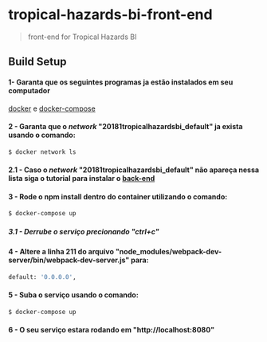 # tropical-hazards-bi-front-end

> front-end for Tropical Hazards BI

## Build Setup

#### 1- Garanta que os seguintes programas ja estão instalados em seu computador
[docker](https://docs.docker.com/install/) e [docker-compose](https://docs.docker.com/compose/install/#install-compose)

#### 2 - Garanta que o _network_ "20181tropicalhazardsbi_default" ja exista usando o comando:
``` bash
$ docker network ls 
```
#### 2.1 - Caso o _network_ "20181tropicalhazardsbi_default" não apareça nessa lista siga o tutorial para instalar o [back-end](https://github.com/fga-gpp-mds/2018.1-TropicalHazards-BI)

#### 3 - Rode o npm install dentro do container utilizando o comando:
``` bash
$ docker-compose up
```
##### 3.1 - Derrube o serviço precionando "ctrl+c"

#### 4 - Altere a linha 211 do arquivo "node_modules/webpack-dev-server/bin/webpack-dev-server.js" para:
``` bash
default: '0.0.0.0',
```
#### 5 - Suba o serviço usando o comando:
``` bash
$ docker-compose up
```

#### 6 - O seu serviço estara rodando em "http://localhost:8080"